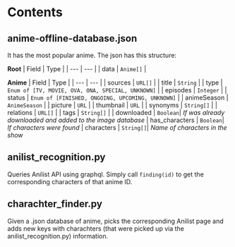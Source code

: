 # Contents
## anime-offline-database.json 
It has the most popular anime. The json has this structure:

**Root**
| Field | Type |
| --- | --- |
| data | ```Anime[]``` |

**Anime**
| Field | Type |
| --- | --- |
| sources | ```URL[]``` |
| title | ```String``` |
| type | ```Enum of [TV, MOVIE, OVA, ONA, SPECIAL, UNKNOWN]``` |
| episodes | ```Integer``` |
| status | ```Enum of [FINISHED, ONGOING, UPCOMING, UNKNOWN]``` |
| animeSeason | ```AnimeSeason``` |
| picture | ```URL``` |
| thumbnail | ```URL``` |
| synonyms | ```String[]``` |
| relations | ```URL[]``` |
| tags | ```String[]``` |
| downloaded | ```Boolean```|  *If was already downloaded and added to the image database*
| has_characters | ```Boolean```|  *If characters were found*
| characters | ```String[]```|  *Name of characters in the show*

## anilist_recognition.py 
Queries Anilist API using graphql. Simply call ```finding(id)``` to get the corresponding characters of that anime ID.

## charachter_finder.py 
Given a .json database of anime, picks the corresponding Anilist page and adds new keys with charachters (that were picked up via the anilist_recognition.py) information.